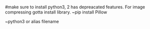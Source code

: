 #make sure to install python3, 2 has depreacated features.
For image compressing gotta install library.
~pip install Pillow

~python3 or alias filename

